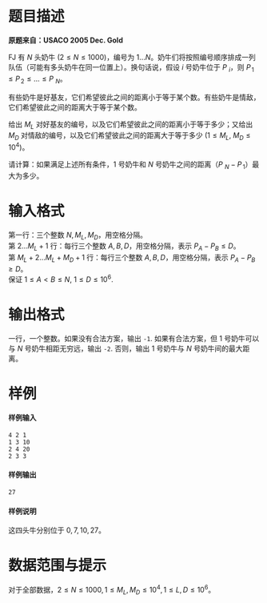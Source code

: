 
# 题目描述

**原题来自：USACO 2005 Dec. Gold**

FJ 有 $N$ 头奶牛 $(2\le N\le 1000)$，编号为 $1\ldots N$。奶牛们将按照编号顺序排成一列队伍（可能有多头奶牛在同一位置上）。换句话说，假设 $i$ 号奶牛位于 $P_{\!\;i}$，则 $P_{\,1}\le P_{\,2}\le \ldots\le P_{\!\;N}$。

有些奶牛是好基友，它们希望彼此之间的距离小于等于某个数。有些奶牛是情敌，它们希望彼此之间的距离大于等于某个数。

给出 $M_L$ 对好基友的编号，以及它们希望彼此之间的距离小于等于多少；又给出 $M_D$ 对情敌的编号，以及它们希望彼此之间的距离大于等于多少 $(1\le M_L,$ $M_D\le 10^4)$。

请计算：如果满足上述所有条件，$1$ 号奶牛和 $N$ 号奶牛之间的距离（$P_{\!\;N}-P_{\,1}$）最大为多少。

# 输入格式

第一行：三个整数 $N, M_L, M_D$，用空格分隔。  
第 $2\dots M_L+1$ 行：每行三个整数 $A, B, D$，用空格分隔，表示 $P_A-P_B\le D$。  
第 $M_L+2\dots M_L+M_D+1$ 行：每行三个整数 $A, B, D$，用空格分隔，表示 $P_A-P_B\ge D$。  
保证 $1\le A<B\le N,$ $1\le D\le 10^6$.

# 输出格式

一行，一个整数。如果没有合法方案，输出 $\texttt{-1}$. 如果有合法方案，但 $1$ 号奶牛可以与 $N$ 号奶牛相距无穷远，输出 $\texttt{-2}$. 否则，输出 $1$ 号奶牛与 $N$ 号奶牛间的最大距离。

# 样例

#### 样例输入
```plain
4 2 1
1 3 10
2 4 20
2 3 3
```

#### 样例输出
```plain
27
```

#### 样例说明
这四头牛分别位于 $0,7,10,27$。

# 数据范围与提示

对于全部数据，$2\le N\le 1000,1\le M_L,M_D\le 10^4,1\le L,D\le 10^6$。

